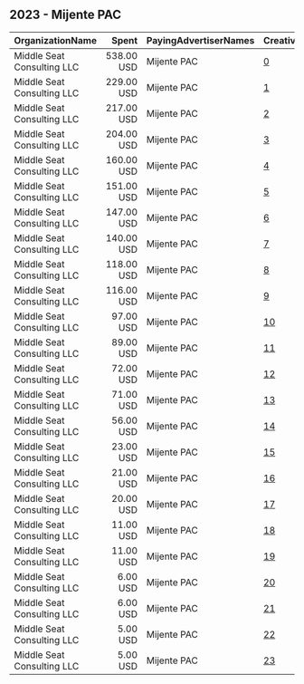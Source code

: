 ## 2023 - Mijente PAC 
|OrganizationName|Spent|PayingAdvertiserNames|CreativeUrls|Impressions|Genders|AgeBrackets|CountryCodes|BillingAddresses|CandidateBallotInformation|
|:---|---:|:---|:---|---:|:---|:---|:---|:---|:---|
|Middle Seat Consulting  LLC|538.00 USD|Mijente PAC|[0](https://www.snap.com/political-ads/asset/3271608e6a3d15ab0866c5058dc6feba3bb55472689e66e520e6f674013c6443?mediaType=jpg)|51,952||18+|united states|"Po Box 21600,Washington,20009,US"||
|Middle Seat Consulting  LLC|229.00 USD|Mijente PAC|[1](https://www.snap.com/political-ads/asset/7ead4c6b0dd072d3e9d0366935be342d27598dfd7daff63a4275c3a2ab9e7d48?mediaType=jpg)|48,891||18+|united states|"Po Box 21600,Washington,20009,US"||
|Middle Seat Consulting  LLC|217.00 USD|Mijente PAC|[2](https://www.snap.com/political-ads/asset/afb928164ec7f617133802eed6fd9b82660cbdbc1e68606f4d2b378258c103f3?mediaType=jpg)|45,836||18+|united states|"Po Box 21600,Washington,20009,US"||
|Middle Seat Consulting  LLC|204.00 USD|Mijente PAC|[3](https://www.snap.com/political-ads/asset/3271608e6a3d15ab0866c5058dc6feba3bb55472689e66e520e6f674013c6443?mediaType=jpg)|42,300||18+|united states|"Po Box 21600,Washington,20009,US"||
|Middle Seat Consulting  LLC|160.00 USD|Mijente PAC|[4](https://www.snap.com/political-ads/asset/7ead4c6b0dd072d3e9d0366935be342d27598dfd7daff63a4275c3a2ab9e7d48?mediaType=jpg)|5,986||18+|united states|"Po Box 21600,Washington,20009,US"||
|Middle Seat Consulting  LLC|151.00 USD|Mijente PAC|[5](https://www.snap.com/political-ads/asset/afb928164ec7f617133802eed6fd9b82660cbdbc1e68606f4d2b378258c103f3?mediaType=jpg)|7,487||18+|united states|"Po Box 21600,Washington,20009,US"||
|Middle Seat Consulting  LLC|147.00 USD|Mijente PAC|[6](https://www.snap.com/political-ads/asset/3271608e6a3d15ab0866c5058dc6feba3bb55472689e66e520e6f674013c6443?mediaType=jpg)|7,088||18+|united states|"Po Box 21600,Washington,20009,US"||
|Middle Seat Consulting  LLC|140.00 USD|Mijente PAC|[7](https://www.snap.com/political-ads/asset/7ead4c6b0dd072d3e9d0366935be342d27598dfd7daff63a4275c3a2ab9e7d48?mediaType=jpg)|6,859||18+|united states|"Po Box 21600,Washington,20009,US"||
|Middle Seat Consulting  LLC|118.00 USD|Mijente PAC|[8](https://www.snap.com/political-ads/asset/3271608e6a3d15ab0866c5058dc6feba3bb55472689e66e520e6f674013c6443?mediaType=jpg)|5,195||18+|united states|"Po Box 21600,Washington,20009,US"||
|Middle Seat Consulting  LLC|116.00 USD|Mijente PAC|[9](https://www.snap.com/political-ads/asset/afb928164ec7f617133802eed6fd9b82660cbdbc1e68606f4d2b378258c103f3?mediaType=jpg)|4,822||18+|united states|"Po Box 21600,Washington,20009,US"||
|Middle Seat Consulting  LLC|97.00 USD|Mijente PAC|[10](https://www.snap.com/political-ads/asset/2852a55f8d02a48e8b1a8b52404e8a7424f96563747798169150fd24c349d2aa?mediaType=jpg)|9,933||18+|united states|"Po Box 21600,Washington,20009,US"||
|Middle Seat Consulting  LLC|89.00 USD|Mijente PAC|[11](https://www.snap.com/political-ads/asset/7ead4c6b0dd072d3e9d0366935be342d27598dfd7daff63a4275c3a2ab9e7d48?mediaType=jpg)|6,710||18+|united states|"Po Box 21600,Washington,20009,US"||
|Middle Seat Consulting  LLC|72.00 USD|Mijente PAC|[12](https://www.snap.com/political-ads/asset/ba12c748a8e9bdb1a4f7deec67428e6be9c729705d5ed24a9a0025133195ae29?mediaType=png)|6,022||18+|united states|"Po Box 21600,Washington,20009,US"||
|Middle Seat Consulting  LLC|71.00 USD|Mijente PAC|[13](https://www.snap.com/political-ads/asset/efcf5a0b02546381903246a3d869c18ff4b1a8afe899d5cdd2a57ce7382f494b?mediaType=jpg)|7,177||18+|united states|"Po Box 21600,Washington,20009,US"||
|Middle Seat Consulting  LLC|56.00 USD|Mijente PAC|[14](https://www.snap.com/political-ads/asset/afb928164ec7f617133802eed6fd9b82660cbdbc1e68606f4d2b378258c103f3?mediaType=jpg)|5,742||18+|united states|"Po Box 21600,Washington,20009,US"||
|Middle Seat Consulting  LLC|23.00 USD|Mijente PAC|[15](https://www.snap.com/political-ads/asset/5b8d1f16570ec5c31167d67af7c33e956ffcea2dfabef8fbd8cf54fc5baba890?mediaType=png)|2,058||18+|united states|"Po Box 21600,Washington,20009,US"||
|Middle Seat Consulting  LLC|21.00 USD|Mijente PAC|[16](https://www.snap.com/political-ads/asset/5b8d1f16570ec5c31167d67af7c33e956ffcea2dfabef8fbd8cf54fc5baba890?mediaType=png)|3,334||18+|united states|"Po Box 21600,Washington,20009,US"||
|Middle Seat Consulting  LLC|20.00 USD|Mijente PAC|[17](https://www.snap.com/political-ads/asset/ba12c748a8e9bdb1a4f7deec67428e6be9c729705d5ed24a9a0025133195ae29?mediaType=png)|3,245||18+|united states|"Po Box 21600,Washington,20009,US"||
|Middle Seat Consulting  LLC|11.00 USD|Mijente PAC|[18](https://www.snap.com/political-ads/asset/ba12c748a8e9bdb1a4f7deec67428e6be9c729705d5ed24a9a0025133195ae29?mediaType=png)|429||18+|united states|"Po Box 21600,Washington,20009,US"||
|Middle Seat Consulting  LLC|11.00 USD|Mijente PAC|[19](https://www.snap.com/political-ads/asset/5b8d1f16570ec5c31167d67af7c33e956ffcea2dfabef8fbd8cf54fc5baba890?mediaType=png)|494||18+|united states|"Po Box 21600,Washington,20009,US"||
|Middle Seat Consulting  LLC|6.00 USD|Mijente PAC|[20](https://www.snap.com/political-ads/asset/efcf5a0b02546381903246a3d869c18ff4b1a8afe899d5cdd2a57ce7382f494b?mediaType=jpg)|365||18+|united states|"Po Box 21600,Washington,20009,US"||
|Middle Seat Consulting  LLC|6.00 USD|Mijente PAC|[21](https://www.snap.com/political-ads/asset/ba12c748a8e9bdb1a4f7deec67428e6be9c729705d5ed24a9a0025133195ae29?mediaType=png)|365||18+|united states|"Po Box 21600,Washington,20009,US"||
|Middle Seat Consulting  LLC|5.00 USD|Mijente PAC|[22](https://www.snap.com/political-ads/asset/5b8d1f16570ec5c31167d67af7c33e956ffcea2dfabef8fbd8cf54fc5baba890?mediaType=png)|336||18+|united states|"Po Box 21600,Washington,20009,US"||
|Middle Seat Consulting  LLC|5.00 USD|Mijente PAC|[23](https://www.snap.com/political-ads/asset/2852a55f8d02a48e8b1a8b52404e8a7424f96563747798169150fd24c349d2aa?mediaType=jpg)|315||18+|united states|"Po Box 21600,Washington,20009,US"||
